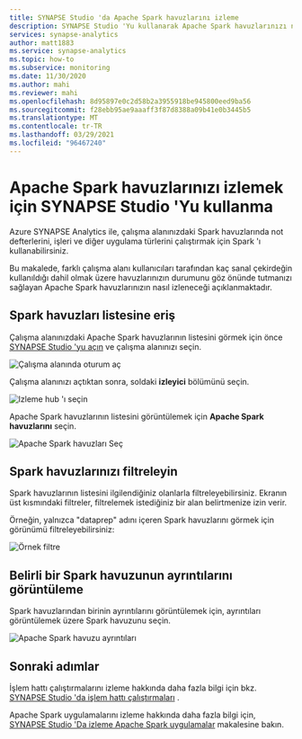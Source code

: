 ```yaml
---
title: SYNAPSE Studio 'da Apache Spark havuzlarını izleme
description: SYNAPSE Studio 'Yu kullanarak Apache Spark havuzlarınızı nasıl izleyeceğinizi öğrenin.
services: synapse-analytics
author: matt1883
ms.service: synapse-analytics
ms.topic: how-to
ms.subservice: monitoring
ms.date: 11/30/2020
ms.author: mahi
ms.reviewer: mahi
ms.openlocfilehash: 8d95897e0c2d58b2a3955918be945800eed9ba56
ms.sourcegitcommit: f28ebb95ae9aaaff3f87d8388a09b41e0b3445b5
ms.translationtype: MT
ms.contentlocale: tr-TR
ms.lasthandoff: 03/29/2021
ms.locfileid: "96467240"
---
```

# <a name="use-synapse-studio-to-monitor-your-apache-spark-pools"></a>Apache Spark havuzlarınızı izlemek için SYNAPSE Studio 'Yu kullanma

Azure SYNAPSE Analytics ile, çalışma alanınızdaki Spark havuzlarında not defterlerini, işleri ve diğer uygulama türlerini çalıştırmak için Spark 'ı kullanabilirsiniz.

Bu makalede, farklı çalışma alanı kullanıcıları tarafından kaç sanal çekirdeğin kullanıldığı dahil olmak üzere havuzlarınızın durumunu göz önünde tutmanızı sağlayan Apache Spark havuzlarınızın nasıl izleneceği açıklanmaktadır.

## <a name="access-spark-pools-list"></a>Spark havuzları listesine eriş

Çalışma alanınızdaki Apache Spark havuzlarının listesini görmek için önce [SYNAPSE Studio 'yu açın](https://web.azuresynapse.net/) ve çalışma alanınızı seçin.

![Çalışma alanında oturum aç](./media/common/login-workspace.png)

Çalışma alanınızı açtıktan sonra, soldaki **izleyici** bölümünü seçin.

![Izleme hub 'ı seçin](./media/common/left-nav.png)

Apache Spark havuzlarının listesini görüntülemek için **Apache Spark havuzlarını** seçin.

 ![Apache Spark havuzları Seç](./media/how-to-monitor-spark-pools/monitor-hub-nav-spark-pools.png)

## <a name="filter-your-spark-pools"></a>Spark havuzlarınızı filtreleyin

Spark havuzlarının listesini ilgilendiğiniz olanlarla filtreleyebilirsiniz. Ekranın üst kısmındaki filtreler, filtrelemek istediğiniz bir alan belirtmenize izin verir.

Örneğin, yalnızca "dataprep" adını içeren Spark havuzlarını görmek için görünümü filtreleyebilirsiniz:

![Örnek filtre](./media/how-to-monitor-spark-pools/filter-example.png)

## <a name="view-details-about-a-specific-spark-pool"></a>Belirli bir Spark havuzunun ayrıntılarını görüntüleme

Spark havuzlarından birinin ayrıntılarını görüntülemek için, ayrıntıları görüntülemek üzere Spark havuzunu seçin.

![Apache Spark havuzu ayrıntıları](./media/how-to-monitor-spark-pools/spark-pool-details.png)

## <a name="next-steps"></a>Sonraki adımlar

İşlem hattı çalıştırmalarını izleme hakkında daha fazla bilgi için bkz. [SYNAPSE Studio 'da işlem hattı çalıştırmaları](how-to-monitor-pipeline-runs.md) . 

Apache Spark uygulamalarını izleme hakkında daha fazla bilgi için, [SYNAPSE Studio 'Da izleme Apache Spark uygulamalar](how-to-monitor-spark-applications.md) makalesine bakın.
